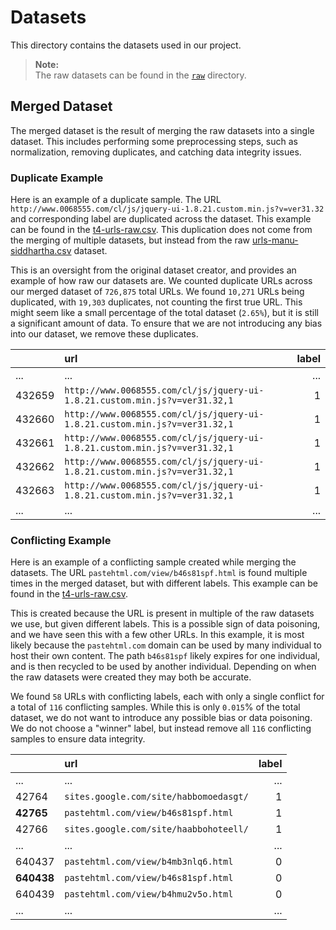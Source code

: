 # Datasets

This directory contains the datasets used in our project.

> **Note:**\
> The raw datasets can be found in the [`raw`](raw) directory.

## Merged Dataset

The merged dataset is the result of merging the raw datasets into a single dataset.
This includes performing some preprocessing steps, such as normalization, removing duplicates, and catching data integrity issues.

### Duplicate Example

Here is an example of a duplicate sample.
The URL `http://www.0068555.com/cl/js/jquery-ui-1.8.21.custom.min.js?v=ver31.32` and corresponding label are duplicated across the dataset.
This example can be found in the [t4-urls-raw.csv](t4-urls-raw.csv).
This duplication does not come from the merging of multiple datasets, but instead from the
raw [urls-manu-siddhartha.csv](raw/urls-manu-siddhartha.csv) dataset.

This is an oversight from the original dataset creator, and provides an example of how raw our datasets are.
We counted duplicate URLs across our merged dataset of `726,875` total URLs.
We found `10,271` URLs being duplicated, with `19,303` duplicates, not counting the first true URL.
This might seem like a small percentage of the total dataset (`2.65%`), but it is still a significant amount of data.
To ensure that we are not introducing any bias into our dataset, we remove these duplicates.

|        | url                                                                        | label |
|:-------|:---------------------------------------------------------------------------|------:|
| ...    | ...                                                                        |   ... |
| 432659 | `http://www.0068555.com/cl/js/jquery-ui-1.8.21.custom.min.js?v=ver31.32,1` |     1 |
| 432660 | `http://www.0068555.com/cl/js/jquery-ui-1.8.21.custom.min.js?v=ver31.32,1` |     1 |
| 432661 | `http://www.0068555.com/cl/js/jquery-ui-1.8.21.custom.min.js?v=ver31.32,1` |     1 |
| 432662 | `http://www.0068555.com/cl/js/jquery-ui-1.8.21.custom.min.js?v=ver31.32,1` |     1 |
| 432663 | `http://www.0068555.com/cl/js/jquery-ui-1.8.21.custom.min.js?v=ver31.32,1` |     1 |
| ...    | ...                                                                        |   ... |

### Conflicting Example

Here is an example of a conflicting sample created while merging the datasets.
The URL `pastehtml.com/view/b46s81spf.html` is found multiple times in the merged dataset, but with different labels.
This example can be found in the [t4-urls-raw.csv](t4-urls-raw.csv).

This is created because the URL is present in multiple of the raw datasets we use, but given different labels.
This is a possible sign of data poisoning, and we have seen this with a few other URLs.
In this example, it is most likely because the `pastehtml.com` domain can be used by many individual to host their own content.
The path `b46s81spf` likely expires for one individual, and is then recycled to be used by another individual.
Depending on when the raw datasets were created they may both be accurate.

We found `58` URLs with conflicting labels, each with only a single conflict for a total of `116` conflicting samples.
While this is only `0.015`% of the total dataset, we do not want to introduce any possible bias or data poisoning.
We do not choose a "winner" label, but instead remove all `116` conflicting samples to ensure data integrity.

|            | url                                    | label |
|:-----------|:---------------------------------------|------:|
| ...        | ...                                    |   ... |
| 42764      | `sites.google.com/site/habbomoedasgt/` |     1 |
| **42765**  | `pastehtml.com/view/b46s81spf.html`    |     1 |
| 42766      | `sites.google.com/site/haabbohoteell/` |     1 |
| ...        | ...                                    |   ... |
| 640437     | `pastehtml.com/view/b4mb3nlq6.html`    |     0 |
| **640438** | `pastehtml.com/view/b46s81spf.html`    |     0 |
| 640439     | `pastehtml.com/view/b4hmu2v5o.html`    |     0 |
| ...        | ...                                    |   ... |